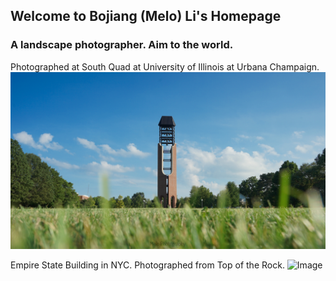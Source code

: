 ## Welcome to Bojiang (Melo) Li's Homepage

### A landscape photographer. Aim to the world.

Photographed at South Quad at University of Illinois at Urbana Champaign.
![Image](https://github.com/bojiang3/bojiang3/blob/main/UIUC%20South%20Quad.jpg)

Empire State Building in NYC. Photographed from Top of the Rock.
![Image](https://github.com/bojiang3/bojiang3.github.io/blob/main/IMG_6884.jpg)

